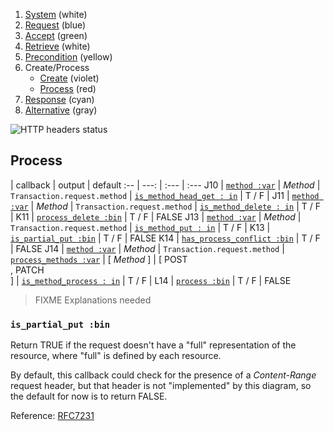 1. [System](README_system.md) (white)
1. [Request](README_request.md) (blue)
1. [Accept](README_accept.md) (green)
1. [Retrieve](README_retrieve.md) (white)
1. [Precondition](README_precondition.md) (yellow)
1. Create/Process
    * [Create](README_create.md) (violet)
    * [Process](README_process.md) (red)
1. [Response](README_response.md) (cyan)
1. [Alternative](README_alternative.md) (gray)

![HTTP headers status](https://rawgithub.com/for-GET/http-decision-diagram/master/httpdd.png)

## Process

 | callback | output | default
:-- | ---: | :--- | :---
J10 | [`method :var`](#method-var) | *Method* | `Transaction.request.method`
 | [`is_method_head_get : in`](#is_method_head_get--in) | T / F |
J11 | [`method :var`](#method-var) | *Method* | `Transaction.request.method`
 | [`is_method_delete : in`](#is_method_delete--in) | T / F |
K11 | [`process_delete :bin`](#process_delete-bin) | T / F | FALSE
J13 | [`method :var`](#method-var) | *Method* | `Transaction.request.method`
 | [`is_method_put : in`](#is_method_put--in) | T / F |
K13 | [`is_partial_put :bin`](#is_partial_put-var) | T / F | FALSE
K14 | [`has_process_conflict :bin`](#has_process_conflict-bin) | T / F | FALSE
J14 | [`method :var`](#method-var) | *Method* | `Transaction.request.method`
 | [`process_methods :var`](#process_methods-var) | [ *Method* ] | [ POST<br>, PATCH<br>]
 | [`is_method_process : in`](#is_method_process--in) | T / F |
L14 | [`process :bin`](#process-bin) | T / F | FALSE

> FIXME Explanations needed

### `is_partial_put :bin`

Return TRUE if the request doesn't have a "full" representation of the resource, where "full" is defined by each resource.

By default, this callback could check for the presence of a _Content-Range_ request header, but that header is not "implemented" by this diagram, so the default for now is to return FALSE.

Reference: [RFC7231](http://tools.ietf.org/html/rfc7231#section-4.3.4)
